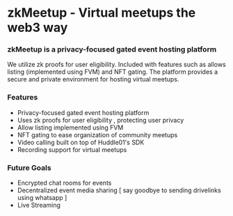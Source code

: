 # zkMeetup - Virtual meetups the web3 way

### zkMeetup is a privacy-focused gated event hosting platform 

We utilize zk proofs for user eligibility. Included with features such as allows listing (implemented using FVM) and NFT gating. The platform provides a secure and private environment for hosting virtual meetups.

### Features
- Privacy-focused gated event hosting platform
- Uses zk proofs for user eligibility , protecting user privacy
- Allow listing implemented using FVM 
- NFT gating to ease organization of community meetups
- Video calling built on top of Huddle01's SDK
- Recording support for virtual meetups

### Future Goals
- Encrypted chat rooms for events
- Decentralized event media sharing [ say goodbye to sending drivelinks using whatsapp ]
- Live Streaming
